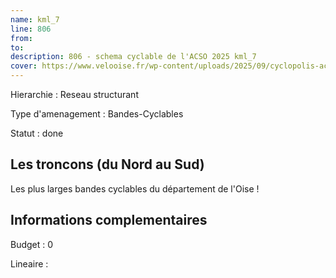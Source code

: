 ```yaml
---
name: kml_7 
line: 806
from: 
to:  
description: 806 - schema cyclable de l'ACSO 2025 kml_7 
cover: https://www.velooise.fr/wp-content/uploads/2025/09/cyclopolis-acso-default.jpg
---
```

Hierarchie : Reseau structurant

Type d'amenagement : Bandes-Cyclables

Statut : done

## Les troncons (du Nord au Sud)
Les plus larges bandes cyclables du département de l'Oise !
## Informations complementaires

Budget  : 0 

Lineaire :

